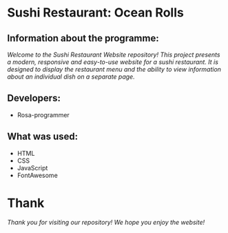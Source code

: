 # Sushi Restaurant: Ocean Rolls
## Information about the programme: 
_Welcome to the Sushi Restaurant Website repository! This project presents a modern, responsive and easy-to-use website for a sushi restaurant. It is designed to display the restaurant menu and the ability to view information about an individual dish on a separate page._
## Developers: 
* Rosa-programmer
## What was used:
* HTML
* CSS
* JavaScript
* FontAwesome
# Thank
_Thank you for visiting our repository! We hope you enjoy the website!_
